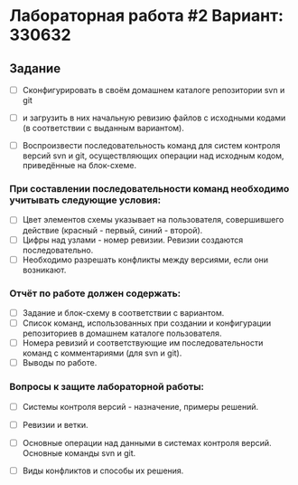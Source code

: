 # Лабораторная работа #2 Вариант: 330632

## Задание
- [ ] Сконфигурировать в своём домашнем каталоге репозитории svn и git 
- [ ] и загрузить в них начальную ревизию файлов с исходными кодами (в соответствии с выданным вариантом).

- [ ] Воспроизвести последовательность команд для систем контроля версий svn и git, осуществляющих операции над исходным кодом, приведённые на блок-схеме.

### При составлении последовательности команд необходимо учитывать следующие условия:

- [ ] Цвет элементов схемы указывает на пользователя, совершившего действие (красный - первый, синий - второй).
- [ ] Цифры над узлами - номер ревизии. Ревизии создаются последовательно.
- [ ] Необходимо разрешать конфликты между версиями, если они возникают.

### Отчёт по работе должен содержать:

- [ ] Задание и блок-схему в соответствии с вариантом.
- [ ] Список команд, использованных при создании и конфигурации репозиториев в домашнем каталоге пользователя.
- [ ] Номера ревизий и соответствующие им последовательности команд с комментариями (для svn и git).
- [ ] Выводы по работе.

### Вопросы к защите лабораторной работы:

- [ ] Системы контроля версий - назначение, примеры решений.
- [ ] Ревизии и ветки.
- [ ] Основные операции над данными в системах контроля версий. Основные команды svn и git.
- [ ] Виды конфликтов и способы их решения.

